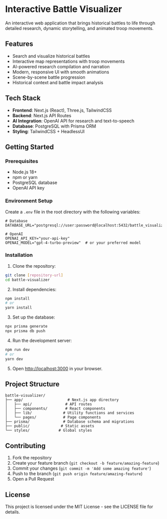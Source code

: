 # Interactive Battle Visualizer

An interactive web application that brings historical battles to life through detailed research, dynamic storytelling, and animated troop movements.

## Features

- Search and visualize historical battles
- Interactive map representations with troop movements
- AI-powered research compilation and narration
- Modern, responsive UI with smooth animations
- Scene-by-scene battle progression
- Historical context and battle impact analysis

## Tech Stack

- **Frontend**: Next.js (React), Three.js, TailwindCSS
- **Backend**: Next.js API Routes
- **AI Integration**: OpenAI API for research and text-to-speech
- **Database**: PostgreSQL with Prisma ORM
- **Styling**: TailwindCSS + HeadlessUI

## Getting Started

### Prerequisites

- Node.js 18+ 
- npm or yarn
- PostgreSQL database
- OpenAI API key

### Environment Setup

Create a `.env` file in the root directory with the following variables:

```env
# Database
DATABASE_URL="postgresql://user:password@localhost:5432/battle_visualizer"

# OpenAI
OPENAI_API_KEY="your-api-key"
OPENAI_MODEL="gpt-4-turbo-preview"  # or your preferred model
```

### Installation

1. Clone the repository:
```bash
git clone [repository-url]
cd battle-visualizer
```

2. Install dependencies:
```bash
npm install
# or
yarn install
```

3. Set up the database:
```bash
npx prisma generate
npx prisma db push
```

4. Run the development server:
```bash
npm run dev
# or
yarn dev
```

5. Open [http://localhost:3000](http://localhost:3000) in your browser.

## Project Structure

```
battle-visualizer/
├── app/                    # Next.js app directory
│   ├── api/               # API routes
│   ├── components/        # React components
│   ├── lib/              # Utility functions and services
│   └── pages/            # Page components
├── prisma/               # Database schema and migrations
├── public/              # Static assets
└── styles/             # Global styles
```

## Contributing

1. Fork the repository
2. Create your feature branch (`git checkout -b feature/amazing-feature`)
3. Commit your changes (`git commit -m 'Add some amazing feature'`)
4. Push to the branch (`git push origin feature/amazing-feature`)
5. Open a Pull Request

## License

This project is licensed under the MIT License - see the LICENSE file for details. 